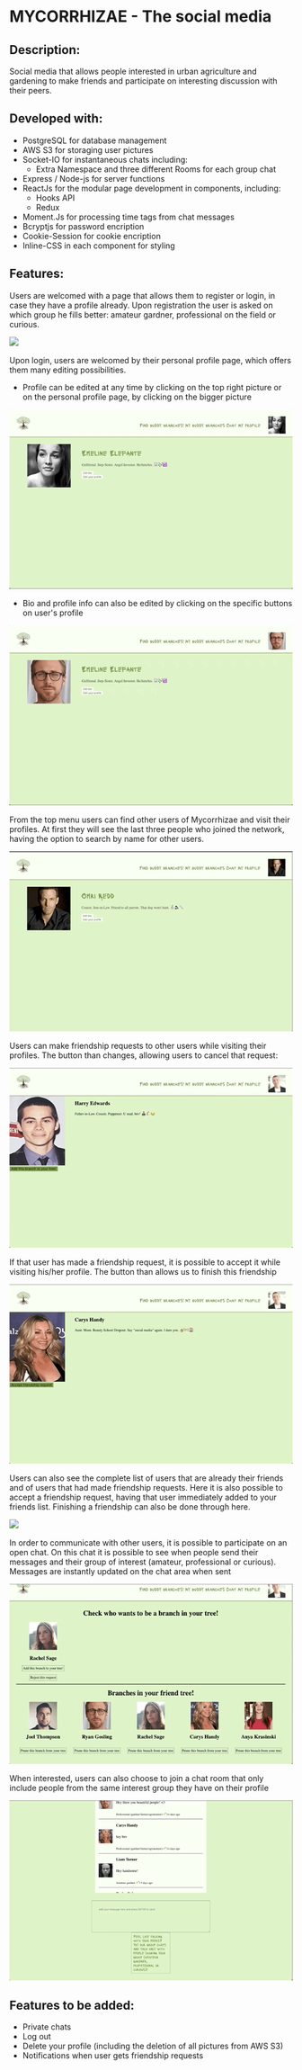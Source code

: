 # MYCORRHIZAE - The social media 

## Description:

Social media that allows people interested in urban agriculture and gardening to make friends and participate on interesting discussion with their peers. 

## Developed with:

- PostgreSQL for database management
- AWS S3 for storaging user pictures
- Socket-IO for instantaneous chats including:
  - Extra Namespace and three different Rooms for each group chat
- Express / Node-js for server functions
- ReactJs for the modular page development in components, including:
  - Hooks API
  - Redux
- Moment.Js for processing time tags from chat messages
- Bcryptjs for password encription
- Cookie-Session for cookie encription
- Inline-CSS in each component for styling 

## Features:

Users are welcomed with a page that allows them to register or login, in case they have a profile already. Upon registration the user is asked on which group he fills better: amateur gardner, professional on the field or curious.

<img src='./welcomepage.gif' />

Upon login, users are welcomed by their personal profile page, which offers them many editing possibilities.

- Profile can be edited at any time by clicking on the top right picture or on the personal profile page, by clicking on the bigger picture

<img src='./picedit.gif' />

- Bio and profile info can also be edited by clicking on the specific buttons on user's profile

<img src='./editbioprofile.gif' />

From the top menu users can find other users of Mycorrhizae and visit their profiles. At first they will see the last three people who joined the network, having the option to search by name for other users.

<img src='./search.gif' />



Users can make friendship requests to other users while visiting their profiles. The button than changes, allowing users to cancel that request:

<img src='./friendrequest.gif' />

If that user has made a friendship request, it is possible to accept it while visiting his/her profile. The button than allows us to finish this friendship

<img src='./acceptfriendship.gif' />

Users can also see the complete list of users that are already their friends and of users that had made friendship requests. Here it is also possible to accept a friendship request, having that user immediately added to your friends list. Finishing a friendship can also be done through here. 

<img src='./friendslist.gif' />

In order to communicate with other users, it is possible to participate on an open chat. On this chat it is possible to see when people send their messages and their group of interest (amateur, professional or curious). Messages are instantly updated on the chat area when sent

<img src='./chat.gif' />

When interested, users can also choose to join a chat room that only include people from the same interest group they have on their profile

<img src='./groupchat.gif' />

## Features to be added:

- Private chats
- Log out
- Delete your profile (including the deletion of all pictures from AWS S3)
- Notifications when user gets friendship requests

